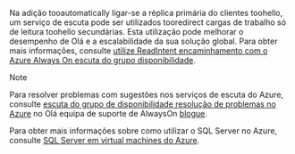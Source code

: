 Na adição tooautomatically ligar-se a réplica primária do clientes toohello, um serviço de escuta pode ser utilizados tooredirect cargas de trabalho só de leitura toohello secundárias. Esta utilização pode melhorar o desempenho de Olá e a escalabilidade da sua solução global. Para obter mais informações, consulte [utilize ReadIntent encaminhamento com o Azure Always On escuta do grupo disponibilidade](http://go.microsoft.com/fwlink/?LinkId=522515).

> [!NOTE]
> Para resolver problemas com sugestões nos serviços de escuta do Azure, consulte [escuta do grupo de disponibilidade resolução de problemas no Azure](https://blogs.msdn.microsoft.com/alwaysonpro/2017/02/22/troubleshooting-internal-load-balancer-listener-connectivity-in-azure) no Olá equipa de suporte de AlwaysOn [blogue](http://blogs.msdn.com/b/alwaysonpro/).
> 
> 

Para obter mais informações sobre como utilizar o SQL Server no Azure, consulte [SQL Server em virtual machines do Azure](../articles/virtual-machines/windows/sql/virtual-machines-windows-sql-server-iaas-overview.md).

